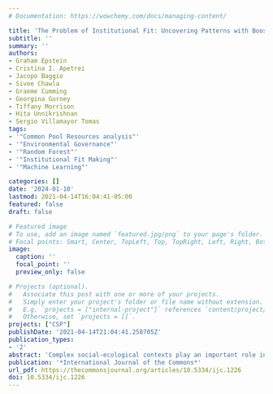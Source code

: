 ```yaml
---
# Documentation: https://wowchemy.com/docs/managing-content/

title: 'The Problem of Institutional Fit: Uncovering Patterns with Boosted Decision Trees'
subtitle: ''
summary: ''
authors:
- Graham Epstein
- Cristina I. Apetrei
- Jacopo Baggio
- Sivee Chawla
- Graeme Cumming
- Georgina Gurney
- Tiffany Morrison
- Hita Unnikrishnan
- Sergio Villamayor Tomas
tags:
- '"Common Pool Resources analysis"'
- '"Environmental Governance"'
- '"Random Forest"'
- '"Institutional Fit Making"'
- '"Machine Learning"'

categories: []
date: '2024-01-10'
lastmod: 2021-04-14T16:04:41-05:00
featured: false
draft: false

# Featured image
# To use, add an image named `featured.jpg/png` to your page's folder.
# Focal points: Smart, Center, TopLeft, Top, TopRight, Left, Right, BottomLeft, Bottom, BottomRight.
image:
  caption: ''
  focal_point: ''
  preview_only: false

# Projects (optional).
#   Associate this post with one or more of your projects.
#   Simply enter your project's folder or file name without extension.
#   E.g. `projects = ["internal-project"]` references `content/project/deep-learning/index.md`.
#   Otherwise, set `projects = []`.
projects: ["CSP"]
publishDate: '2021-04-14T21:04:41.258705Z'
publication_types:
- '2'
abstract: 'Complex social-ecological contexts play an important role in shaping the types of institutions that groups use to manage resources, and the effectiveness of those institutions in achieving social and environmental objectives. However, despite widespread acknowledgment that “context matters”, progress in generalising how complex contexts shape institutions and outcomes has been slow. This is partly because large numbers of potentially influential variables and non-linearities confound traditional statistical methods. Here we use boosted decision trees – one of a growing portfolio of machine learning tools – to examine relationships between contexts, institutions, and their performance. More specifically we draw upon data from the International Forest Resources and Institutions (IFRI) program to analyze (i) the contexts in which groups successfully self-organize to develop rules for the use of forest resources (local rulemaking), and (ii) the contexts in which local rulemaking is associated with successful ecological outcomes. The results reveal an unfortunate divergence between the contexts in which local rulemaking tends to be found and the contexts in which it contributes to successful outcomes. These findings and our overall approach present a potentially fruitful opportunity to further advance theories of institutional fit and inform the development of policies and practices tailored to different contexts and desired outcomes.'
publication: '*International Journal of the Commons*'
url_pdf: https://thecommonsjournal.org/articles/10.5334/ijc.1226
doi: 10.5334/ijc.1226
---
```

